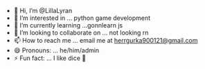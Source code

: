 






- 👋 Hi, I’m @LillaLyran
- 👀 I’m interested in ... python game development
- 🌱 I’m currently learning ...gonnlearn js 
- 💞️ I’m looking to collaborate on ... not looking rn
- 📫 How to reach me ... email me at herrgurka900121@gmail.com
- 😄 Pronouns: ... he/him/admin
- ⚡ Fun fact: ... I like dice 🎲 







<!---
LillaLyran/LillaLyran is a ✨ special ✨ repository because its `README.md` (this file) appears on your GitHub profile.
You can click the Preview link to take a look at your changes.
--->







